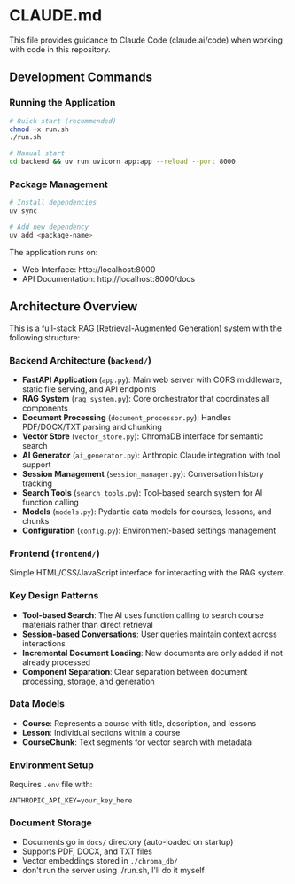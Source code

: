 # CLAUDE.md

This file provides guidance to Claude Code (claude.ai/code) when working with code in this repository.

## Development Commands

### Running the Application
```bash
# Quick start (recommended)
chmod +x run.sh
./run.sh

# Manual start
cd backend && uv run uvicorn app:app --reload --port 8000
```

### Package Management
```bash
# Install dependencies
uv sync

# Add new dependency
uv add <package-name>
```

The application runs on:
- Web Interface: http://localhost:8000
- API Documentation: http://localhost:8000/docs

## Architecture Overview

This is a full-stack RAG (Retrieval-Augmented Generation) system with the following structure:

### Backend Architecture (`backend/`)
- **FastAPI Application** (`app.py`): Main web server with CORS middleware, static file serving, and API endpoints
- **RAG System** (`rag_system.py`): Core orchestrator that coordinates all components
- **Document Processing** (`document_processor.py`): Handles PDF/DOCX/TXT parsing and chunking
- **Vector Store** (`vector_store.py`): ChromaDB interface for semantic search
- **AI Generator** (`ai_generator.py`): Anthropic Claude integration with tool support
- **Session Management** (`session_manager.py`): Conversation history tracking
- **Search Tools** (`search_tools.py`): Tool-based search system for AI function calling
- **Models** (`models.py`): Pydantic data models for courses, lessons, and chunks
- **Configuration** (`config.py`): Environment-based settings management

### Frontend (`frontend/`)
Simple HTML/CSS/JavaScript interface for interacting with the RAG system.

### Key Design Patterns
- **Tool-based Search**: The AI uses function calling to search course materials rather than direct retrieval
- **Session-based Conversations**: User queries maintain context across interactions
- **Incremental Document Loading**: New documents are only added if not already processed
- **Component Separation**: Clear separation between document processing, storage, and generation

### Data Models
- **Course**: Represents a course with title, description, and lessons
- **Lesson**: Individual sections within a course
- **CourseChunk**: Text segments for vector search with metadata

### Environment Setup
Requires `.env` file with:
```
ANTHROPIC_API_KEY=your_key_here
```

### Document Storage
- Documents go in `docs/` directory (auto-loaded on startup)
- Supports PDF, DOCX, and TXT files
- Vector embeddings stored in `./chroma_db/`
- don't run the server using ./run.sh, I'll do it myself